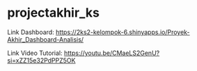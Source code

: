 # projectakhir_ks

Link Dashboard: https://2ks2-kelompok-6.shinyapps.io/Proyek-Akhir_Dashboard-Analisis/

Link Video Tutorial: https://youtu.be/CMaeLS2GenU?si=xZZ15e32PdPPZ5OK
